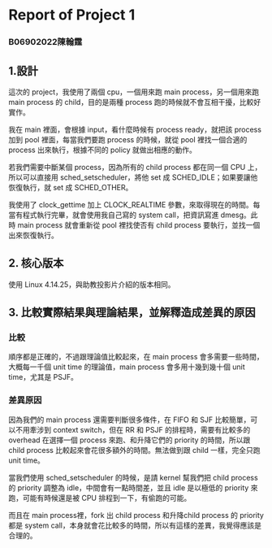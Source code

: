 # Report of Project 1
### B06902022陳翰霆

## 1.設計

這次的 project，我使用了兩個 cpu，一個用來跑 main process，另一個用來跑 main process 的 child，目的是兩種 process 跑的時候就不會互相干擾，比較好實作。

我在 main 裡面，會根據 input，看什麼時候有 process ready，就把該 process 加到 pool 裡面，每當我們要跑 process 的時候，就從 pool 裡找一個合適的 process 出來執行，根據不同的 policy 就做出相應的動作。

若我們需要中斷某個 process，因為所有的 child process 都在同一個 CPU 上，所以可以直接用 sched_setscheduler，將他 set 成 SCHED_IDLE；如果要讓他恢復執行，就 set 成 SCHED_OTHER。

我使用了 clock_gettime 加上 CLOCK_REALTIME 參數，來取得現在的時間。每當有程式執行完畢，就會使用我自己寫的 system call，把資訊寫進 dmesg。此時 main process 就會重新從 pool 裡找使否有 child process 要執行，並找一個出來恢復執行。

## 2. 核心版本

使用 Linux 4.14.25，與助教投影片介紹的版本相同。

## 3. 比較實際結果與理論結果，並解釋造成差異的原因
### 比較
順序都是正確的，不過跟理論值比較起來，在 main process 會多需要一些時間，大概每一千個 unit time 的理論值，main process 會多用十幾到幾十個 unit time，尤其是 PSJF。

### 差異原因
因為我們的 main process 還需要判斷很多條件，在 FIFO 和 SJF 比較簡單，可以不用牽涉到 context switch，但在 RR 和 PSJF 的排程時，需要有比較多的 overhead 在選擇一個 process 來跑、和升降它們的 priority 的時間，所以跟 child process 比較起來會花很多額外的時間。無法做到跟 child 一樣，完全只跑 unit time。

當我們使用 sched_setscheduler 的時候，是請 kernel 幫我們把 child process 的 priority 調整為 idle，中間會有一點時間差，並且 idle 是以極低的 priority 來跑，可能有時候還是被 CPU 排程到一下，有偷跑的可能。

而且在 main process裡，fork 出 child process 和升降child process 的 priority 都是 system call，本身就會花比較多的時間，所以有這樣的差異，我覺得應該是合理的。